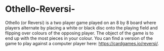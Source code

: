 # Othello-Reversi-
Othello (or Reversi) is a two player game played on an 8 by 8 board where players alternate by placing a white or black disc onto the playing field and flipping over colours of the opposing player. The object of the game is to end up with the most pieces in your colour. You can find a version of the game to play against a computer player here: https://cardgames.io/reversi/.

